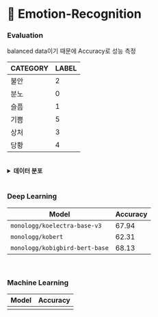 # :tada: **Emotion-Recognition** 

### **Evaluation**
balanced data이기 때문에 Accuracy로 성능 측정

| CATEGORY | LABEL |
|--|--|
| 불안 | 2 |
| 분노 | 0 |
| 슬픔 | 1 |
| 기쁨 | 5 |
| 상처 | 3 |
| 당황 | 4 |

<br>

<details>
<summary><strong>데이터 분포</strong></summary>
<div markdown="1">

| emotion-main-category (dev) | counts |
|--|--|
| 불안 | 7324 |
| 분노 | 6908 |
| 슬픔 | 6903 |
| 기쁨 | 6725 |
| 상처 | 6617 |
| 당황 | 6350 |

| emotion-main-category (test) | counts |
|--|--|
| 불안 | 904 |
| 분노 | 872 |
| 슬픔 | 860 |
| 기쁨 | 840 |
| 상처 | 831 |
| 당황 | 815 |


</div>
</details>

<br>

### **Deep Learning**

| Model | Accuracy |
|--|--|
| `monologg/koelectra-base-v3` | 67.94 |
| `monologg/kobert` | 62.31 |
| `monologg/kobigbird-bert-base` | 68.13 |


<br>

### **Machine Learning**


| Model | Accuracy |
|--|--|
|  |  |


